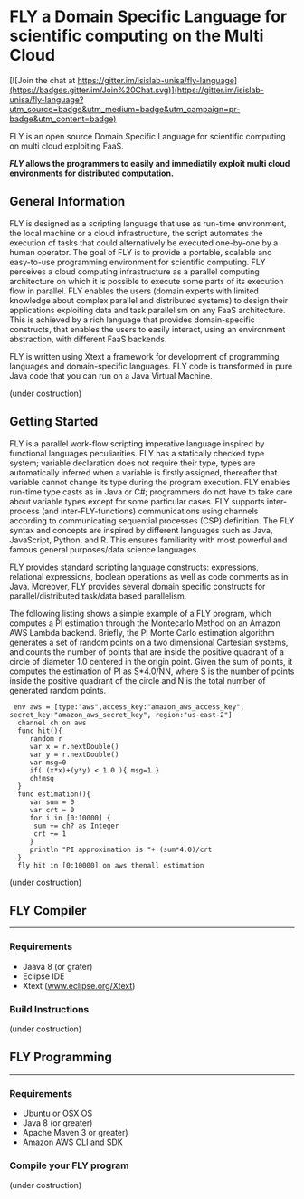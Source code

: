 # FLY a Domain Specific Language for scientific computing on the Multi Cloud 
[![Join the chat at https://gitter.im/isislab-unisa/fly-language](https://badges.gitter.im/Join%20Chat.svg)](https://gitter.im/isislab-unisa/fly-language?utm_source=badge&utm_medium=badge&utm_campaign=pr-badge&utm_content=badge)

FLY is an open source Domain Specific Language for scientific computing on multi cloud exploiting FaaS.

**_FLY_ allows the programmers to easily and immediatily exploit multi cloud environments for distributed computation.** 

## General Information

FLY is designed as a scripting language that use as run-time environment, the local machine or a cloud infrastructure, the script automates the execution of tasks that could alternatively be executed one-by-one by a human operator. 
The goal of  FLY is to provide a portable, scalable and easy-to-use programming environment for scientific computing. FLY perceives a cloud computing infrastructure as a parallel computing architecture on which it is possible to execute some parts of its execution flow in parallel. FLY enables the users (domain experts with limited knowledge about complex parallel and distributed systems) to design their applications exploiting data and task parallelism on any FaaS architecture. 
This is achieved by a rich language that provides domain-specific constructs, that enables the users to easily interact, using an environment abstraction,  with different FaaS backends.

FLY is written using Xtext a framework for development of programming languages and domain-specific languages. FLY code is transformed in pure Java code that you can run on a Java Virtual Machine.

(under costruction)

## Getting Started

FLY is a parallel work-flow scripting imperative language inspired by functional languages peculiarities. FLY has a statically checked type system; variable declaration does not require their type, types are automatically inferred when a variable is firstly assigned, thereafter that variable cannot change its type during the program execution.
 FLY enables run-time type casts as in Java or C\#; programmers do not have to take care about variable types except for some particular cases. FLY supports inter-process (and inter-FLY-functions) communications using channels according to  communicating sequential processes (CSP) definition. The FLY syntax and concepts are inspired by different languages such as Java, JavaScript, Python, and R. This ensures familiarity with most powerful and famous general purposes/data science languages. 

FLY provides standard scripting language constructs: expressions, relational expressions, boolean operations as well as code comments as in Java. Moreover, FLY  provides several domain specific constructs for parallel/distributed task/data based parallelism.

The following listing shows a simple example of a FLY program, which computes a PI estimation through the Montecarlo Method on an Amazon AWS Lambda backend. Briefly, the PI Monte Carlo estimation algorithm generates a set of random points on a two dimensional Cartesian systems, and counts the number of points that are inside the positive quadrant of a circle of diameter 1.0 centered in the origin point. Given the sum of points, it computes the estimation of PI as S*4.0/NN, where S is the number of points inside the positive quadrant of the circle and N is the total number of generated random points. 

```
 env aws = [type:"aws",access_key:"amazon_aws_access_key", secret_key:"amazon_aws_secret_key", region:"us-east-2"]   
  channel ch on aws              
  func hit(){                   
     random r          
     var x = r.nextDouble()
     var y = r.nextDouble()  
     var msg=0  
     if( (x*x)+(y*y) < 1.0 ){ msg=1 }
     ch!msg  
  }
  func estimation(){ 
     var sum = 0
     var crt = 0
     for i in [0:10000] {
   	  sum += ch? as Integer 
   	  crt += 1  
     }
     println "PI approximation is "+ (sum*4.0)/crt 
  }
  fly hit in [0:10000] on aws thenall estimation
```

(under costruction)

## FLY Compiler 
-----------------------------------------------------------------------------------------------------------

### Requirements

- Jaava 8 (or grater)
- Eclipse IDE
- Xtext (www.eclipse.org/Xtext)

### Build Instructions

(under costruction)

## FLY Programming
-------------------------------------------------------------------------------------------------------------

### Requirements

- Ubuntu or OSX OS
- Java 8 (or greater)
- Apache Maven 3 or greater)
- Amazon AWS CLI and SDK

### Compile your FLY program

(under costruction)


